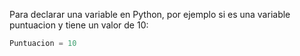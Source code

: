 
Para declarar una variable  en Python, por ejemplo si es una variable puntuacion y tiene un valor de 10:

```python
Puntuacion = 10
```

